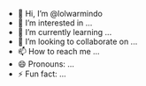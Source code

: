 - 👋 Hi, I’m @lolwarmindo
- 👀 I’m interested in ...
- 🌱 I’m currently learning ...
- 💞️ I’m looking to collaborate on ...
- 📫 How to reach me ...
- 😄 Pronouns: ...
- ⚡ Fun fact: ...

<!---
lolwarmindo/lolwarmindo is a ✨ special ✨ repository because its `README.md` (this file) appears on your GitHub profile.
You can click the Preview link to take a look at your changes.
--->
